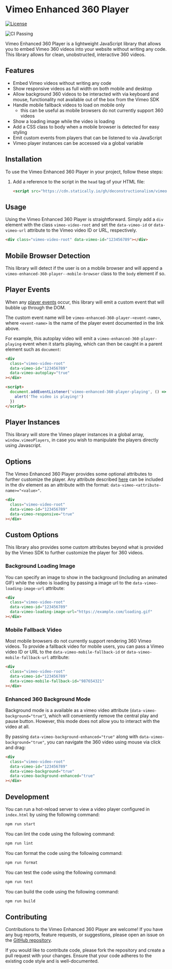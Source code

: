 # Vimeo Enhanced 360 Player

[![License](https://img.shields.io/badge/License-MIT-blue.svg)](https://github.com/deconstructionalism/vimeo-no-code-video-player/blob/main/LICENSE)

![CI Passing](https://github.com/deconstructionalism/vimeo-enhanced-360-player/actions/workflows/ci.yml/badge.svg?branch=main)

Vimeo Enhanced 360 Player is a lightweight JavaScript library that allows you to embed Vimeo 360 videos into your
website without writing any code. This library allows for clean, unobstructed, interactive 360 videos.

## Features

- Embed Vimeo videos without writing any code
- Show responsive videos as full width on both mobile and desktop
- Allow background 360 videos to be interacted with via keyboard and mouse,
  functionality not available out of the box from the Vimeo SDK
- Handle mobile fallback videos to load on mobile only
  - this can be useful as mobile browsers do not currently support 360 videos
- Show a loading image while the video is loading
- Add a CSS class to body when a mobile browser is detected for easy styling
- Emit custom events from players that can be listened to via JavaScript
- Vimeo player instances can be accessed via a global variable

## Installation

To use the Vimeo Enhanced 360 Player in your project, follow these steps:

1. Add a reference to the script in the `head` tag of your HTML file:

   ```html
   <script src="https://cdn.statically.io/gh/deconstructionalism/vimeo-enhanced-360-player/main/build/bundle.min.js"></script>
   ```

## Usage

Using the Vimeo Enhanced 360 Player is straightforward. Simply add a `div` element with the class `vimeo-video-root`
and set the `data-vimeo-id` or `data-vimeo-url` attribute to the Vimeo video ID or URL, respectively.

```html
<div class="vimeo-video-root" data-vimeo-id="123456789"></div>
```

## Mobile Browser Detection

This library will detect if the user is on a mobile browser and will append a
`vimeo-enhanced-360-player--mobile-browser` class to the `body` element if so.

## Player Events

When any [player events](https://developer.vimeo.com/player/sdk/reference) occur,
this library will emit a custom event that will bubble up through the DOM.

The custom event name will be `vimeo-enhanced-360-player-<event-name>`, where
`<event-name>` is the name of the player event documented in the link above.

For example, this autoplay video will emit a `vimeo-enhanced-360-player-playing` event
when it starts playing, which can then be caught in a parent element such as `document`:

```html
<div
  class="vimeo-video-root"
  data-vimeo-id="123456789"
  data-vimeo-autoplay="true"
></div>

<script>
  document.addEventListener('vimeo-enhanced-360-player-playing', () => {
    alert('The video is playing!')
  })
</script>
```

## Player Instances

This library will store the Vimeo player instances in a global array,
`window.vimeoPlayers`, in case you wish to manipulate the players directly
using Javascript.

## Options

The Vimeo Enhanced 360 Player provides some optional attributes to further customize the player. Any attribute described
[here](https://developer.vimeo.com/player/sdk/embed) can be included in the div element as an attribute with the format:
`data-vimeo-<attribute-name>="<value>"`.

```html
<div
  class="vimeo-video-root"
  data-vimeo-id="123456789"
  data-vimeo-responsive="true"
></div>
```

## Custom Options

This library also provides some custom attributes beyond what is provided by the Vimeo SDK to further customize the
player for 360 videos.

### Background Loading Image

You can specify an image to show in the background (including an animated GIF) while the video is loading by passing a
image url to the `data-vimeo-loading-image-url` attribute:

```html
<div
  class="vimeo-video-root"
  data-vimeo-id="123456789"
  data-vimeo-loading-image-url="https://example.com/loading.gif"
></div>
```

### Mobile Fallback Video

Most mobile browsers do not currently support rendering 360 Vimeo videos. To provide a fallback video for mobile users,
you can pass a Vimeo video ID or URL to the `data-vimeo-mobile-fallback-id` or `data-vimeo-mobile-fallback-url`
attribute:

```html
<div
  class="vimeo-video-root"
  data-vimeo-id="123456789"
  data-vimeo-mobile-fallback-id="987654321"
></div>
```

### Enhanced 360 Background Mode

Background mode is a available as a vimeo video attribute (`data-vimeo-background="true"`), which will conveniently
remove the central play and pause button. However, this mode does not allow you to interact with the video at all.

By passing `data-vimeo-background-enhanced="true"` along with `data-vimeo-background="true"`, you can navigate the 360
video using mouse via click and drag:

```html
<div
  class="vimeo-video-root"
  data-vimeo-id="123456789"
  data-vimeo-background="true"
  data-vimeo-background-enhanced="true"
></div>
```

## Development

You can run a hot-reload server to view a video player configured in `index.html` by using the following command:

```bash
npm run start
```

You can lint the code using the following command:

```bash
npm run lint
```

You can format the code using the following command:

```bash
npm run format
```

You can test the code using the following command:

```bash
npm run test
```

You can build the code using the following command:

```bash
npm run build
```

## Contributing

Contributions to the Vimeo Enhanced 360 Player are welcome! If you have any bug reports, feature requests, or
suggestions, please open an issue on the [GitHub repository](https://github.com/deconstructionalism/vimeo-no-code-video-player/issues).

If you would like to contribute code, please fork the repository and create a pull request with your changes. Ensure
that your code adheres to the existing code style and is well-documented.
